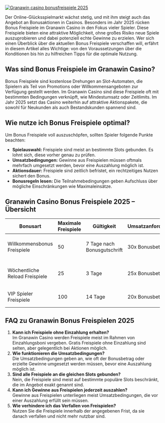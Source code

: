 [![Granawin casino bonusfreispiele 2025](https://123-caf.pages.dev/gitsignup.png)](https://vrmoo.ru/Bt82HjjY)

<p>Der Online-Glücksspielmarkt wächst stetig, und mit ihm steigt auch das Angebot an Bonusaktionen in Casinos. Besonders im Jahr 2025 rücken Bonus Freispiele im Granawin Casino in den Fokus vieler Spieler. Diese Freispiele bieten eine attraktive Möglichkeit, ohne großes Risiko neue Spiele auszuprobieren und dabei potenziell echte Gewinne zu erzielen. Wer sich einen Überblick über die aktuellen Bonus Freispiele verschaffen will, erfährt in diesem Artikel alles Wichtige: von den Voraussetzungen über die Konditionen bis hin zu hilfreichen Tipps für die optimale Nutzung.</p>  <h2>Was sind Bonus Freispiele im Granawin Casino?</h2> <p>Bonus Freispiele sind kostenlose Drehungen an Slot-Automaten, die Spielern als Teil von Promotions oder Willkommensangeboten zur Verfügung gestellt werden. Im Granawin Casino sind diese Freispiele oft mit bestimmten Bedingungen verknüpft, wie Mindestumsatz oder Zeitlimits. Im Jahr 2025 setzt das Casino weiterhin auf attraktive Aktionspakete, die sowohl für Neukunden als auch Bestandskunden spannend sind.</p>  <h2>Wie nutze ich Bonus Freispiele optimal?</h2> <p>Um Bonus Freispiele voll auszuschöpfen, sollten Spieler folgende Punkte beachten:</p> <ul>   <li><strong>Spielauswahl:</strong> Freispiele sind meist an bestimmte Slots gebunden. Es lohnt sich, diese vorher genau zu prüfen.</li>   <li><strong>Umsatzbedingungen:</strong> Gewinne aus Freispielen müssen oftmals mehrfach umgesetzt werden, bevor eine Auszahlung möglich ist.</li>   <li><strong>Aktionsdauer:</strong> Freispiele sind zeitlich befristet, ein rechtzeitiges Nutzen sichert den Bonus.</li>   <li><strong>Bonusregeln lesen:</strong> Die Teilnahmebedingungen geben Aufschluss über mögliche Einschränkungen wie Maximaleinsätze.</li> </ul>  <h2>Granawin Casino Bonus Freispiele 2025 – Übersicht</h2> <table>   <thead>     <tr>       <th>Bonusart</th>       <th>Maximale Freispiele</th>       <th>Gültigkeit</th>       <th>Umsatzanforderung</th>       <th>Verfügbare Spiele</th>     </tr>   </thead>   <tbody>     <tr>       <td>Willkommensbonus Freispiele</td>       <td>50</td>       <td>7 Tage nach Bonusgutschrift</td>       <td>30x Bonusbetrag</td>       <td>Starburst, Book of Dead, Reactoonz</td>     </tr>     <tr>       <td>Wöchentliche Reload Freispiele</td>       <td>25</td>       <td>3 Tage</td>       <td>25x Bonusbetrag</td>       <td>Gonzo’s Quest, Sweet Bonanza</td>     </tr>     <tr>       <td>VIP Spieler Freispiele</td>       <td>100</td>       <td>14 Tage</td>       <td>20x Bonusbetrag</td>       <td>Megaways Titel, Fire Joker</td>     </tr>   </tbody> </table>  <h2>FAQ zu Granawin Bonus Freispielen 2025</h2> <ol>   <li><strong>Kann ich Freispiele ohne Einzahlung erhalten?</strong><br>Im Granawin Casino werden Freispiele meist im Rahmen von Einzahlungsboni vergeben. Gratis Freispiele ohne Einzahlung sind selten, aber gelegentlich bei Aktionen möglich.</li>   <li><strong>Wie funktionieren die Umsatzbedingungen?</strong><br>Die Umsatzbedingungen geben an, wie oft der Bonusbetrag oder erzielte Gewinne umgesetzt werden müssen, bevor eine Auszahlung möglich ist.</li>   <li><strong>Sind alle Freispiele an die gleichen Slots gebunden?</strong><br>Nein, die Freispiele sind meist auf bestimmte populäre Slots beschränkt, die im Angebot exakt genannt sind.</li>   <li><strong>Kann ich Gewinne aus Freispielen jederzeit auszahlen?</strong><br>Gewinne aus Freispielen unterliegen meist Umsatzbedingungen, die vor einer Auszahlung erfüllt sein müssen.</li>   <li><strong>Wie verhindere ich das Verfallen von Freispielen?</strong><br>Nutzen Sie die Freispiele innerhalb der angegebenen Frist, da sie danach verfallen und nicht mehr nutzbar sind.</li> </ol>